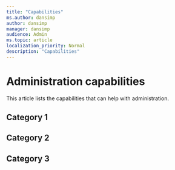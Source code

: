 ```yaml
---
title: "Capabilities"
ms.author: dansimp
author: dansimp
manager: dansimp
audience: Admin
ms.topic: article
localization_priority: Normal
description: "Capabilities"
---
```


# Administration capabilities
This article lists the capabilities that can help with administration.

## Category 1


## Category 2


## Category 3 




